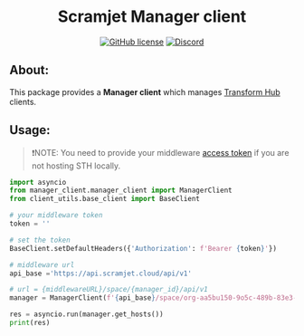 <h1 align="center"><strong>Scramjet Manager client</strong></h1>

<p align="center">
    <a href="https://github.com/scramjetorg/transform-hub/blob/HEAD/LICENSE"><img src="https://img.shields.io/github/license/scramjetorg/transform-hub?color=green&style=plastic" alt="GitHub license" /></a>
    <a href="https://scr.je/join-community-mg1"><img alt="Discord" src="https://img.shields.io/discord/925384545342201896?label=discord&style=plastic"></a>
</p>

## About:

This package provides a **Manager client** which manages [Transform Hub](https://github.com/scramjetorg/transform-hub) clients.

## Usage:

> ❗NOTE: You need to provide your middleware [access token](https://docs.scramjet.org/platform/quick-start#step-1-set-up-the-environment) if you are not hosting STH locally.

```python
import asyncio
from manager_client.manager_client import ManagerClient
from client_utils.base_client import BaseClient

# your middleware token
token = ''

# set the token
BaseClient.setDefaultHeaders({'Authorization': f'Bearer {token}'})

# middleware url
api_base ='https://api.scramjet.cloud/api/v1' 

# url = {middlewareURL}/space/{manager_id}/api/v1
manager = ManagerClient(f'{api_base}/space/org-aa5bu150-9o5c-489b-83e3-b1yf7e086f3h-manager/api/v1')

res = asyncio.run(manager.get_hosts())
print(res)
```
